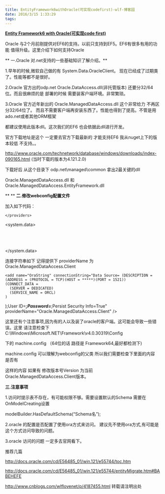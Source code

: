 ```yaml
---
title: EntityFramework6withOracle(可实现codefirst)-wlf-博客园
date: 2016/3/15 1:33:29
tags:
---
```



**[Entity Framework6 with Oracle(可实现code first)](http://www.cnblogs.com/wlflovenet/p/4187455.html)**

  


  Oracle 与2个月前刚提供对EF6的支持。以前只支持到EF5。EF6有很多有用的功能 值得升级。这里介绍下如何支持Oracle

  


 **  一.Oracle 对.net支持的一些基础知识了解介绍。**

  


1.早年的时候,微软自己做的有 System.Data.OracleClient。 现在已经成了过期类了。性能等都不是很好。

  


2.Oracle 官方出的odp.net  Oracle.DataAccess.dll(非托管版本) 还要分32/64位。而且很麻烦的是 部署的时候 需要装客户端环境。非常繁琐。

  


3.Oracle 官方近年新出的  Oracle.ManagedDataAccess.dll  这个非常给力 不再区分32/64位了。 而且不需要客户端再安装东西了。性能也得到了提高。不管是用ado.net或者其他ORM框架

  


   都建议使用此版本dll。这次我们的EF6 也会依据此dll进行开发。

  


官方下载地址是这个 一定要去官方下载最新的 才能支持EF6  我从nuget上下的版本较低 不支持。。

  


<http://www.oracle.com/technetwork/database/windows/downloads/index-090165.html>  (当时下载的版本为4.121.2.0)

  


下载好后  从这个目录下 odp.net\managed\common  拿出2最关键的dll

  


Oracle.ManagedDataAccess.dll 和 Oracle.ManagedDataAccess.EntityFramework.dll

  


 ** ** **二.修改webconfig配置文件**

  


加入如下代码：

  


<configSections>  
    <section name="entityFramework" type="System.Data.Entity.Internal.ConfigFile.EntityFrameworkSection, EntityFramework, Version=6.0.0.0, Culture=neutral, PublicKeyToken=b77a5c561934e089" requirePermission="false" />  
    <!--<section name="oracle.manageddataaccess.client" type="OracleInternal.Common.ODPMSectionHandler, Oracle.ManagedDataAccess, Version=4.121.2.0, Culture=neutral, PublicKeyToken=89b483f429c47342" />\-->   
  </configSections>  
  
  <entityFramework>  
    <defaultConnectionFactory type="Oracle.ManagedDataAccess.EntityFramework.OracleConnectionFactory,  
Oracle.ManagedDataAccess.EntityFramework,  
Version=6.121.2.0,  
Culture=neutral,  
PublicKeyToken=89b483f429c47342" />  
    <providers>  
      <provider invariantName="Oracle.ManagedDataAccess.Client" type="Oracle.ManagedDataAccess.EntityFramework.EFOracleProviderServices, Oracle.ManagedDataAccess.EntityFramework, Version=6.121.2.0, Culture=neutral, PublicKeyToken=89b483f429c47342" />  
     
    </providers>  
  </entityFramework>  
  
  <system.data>  
    <DbProviderFactories>  
      <remove invariant="Oracle.ManagedDataAccess.Client" />  
      <add name="ODP.NET, Managed Driver" invariant="Oracle.ManagedDataAccess.Client" description="Oracle Data Provider for .NET, Managed Driver"  
          type="Oracle.ManagedDataAccess.Client.OracleClientFactory, Oracle.ManagedDataAccess, Version=4.121.2.0, Culture=neutral, PublicKeyToken=89b483f429c47342" />  
    </DbProviderFactories>  
  </system.data>

连接字符串如下 记得提供下 providerName 为 Oracle.ManagedDataAccess.Client

  


<connectionStrings>  
  
    <add name="OraString" connectionString="Data Source= (DESCRIPTION =  
    (ADDRESS = (PROTOCOL = TCP)(HOST = *****)(PORT = 1521))  
    (CONNECT_DATA =  
      (SERVER = DEDICATED)  
      (SERVICE_NAME = ORCL)  
    )  
  );User ID=*****;Password=*****;Persist Security Info=True" providerName="Oracle.ManagedDataAccess.Client" />  
  
  </connectionStrings>

这里还有个注意事项,因为有的人以及装了oracle的客户端。这可能会导致一些错误。这里 请注意检查下  C:\Windows\Microsoft.NET\Framework\v4.0.30319\Config

  


下的  machine.config （64位的话 路径是 Framework64,最好都检测下)

  


machine.config 可以理解为webconfig的父类 所以我们需要检查下里面的内容  是否有

  


<section name="oracle.manageddataaccess.client" type="OracleInternal.Common.ODPMSectionHandler, Oracle.ManagedDataAccess, Version=4.121.1.0, Culture=neutral, PublicKeyToken=89b483f429c47342" />

  


 这样的内容   如果有  修改版本号Version 为当前Oracle.ManagedDataAccess.Client版本。

  


 **三.注意事项**

  


1.访问时提示表不存在，有可能权限不够。需要设置默认的Schema 需要在 OnModelCreating设置

  


 modelBuilder.HasDefaultSchema(“Schema名”);

  


2.oracle 的配置是否配置了使用ora方式来访问。 建议先不使用ora方式,有可能是这个方式访问导致的问题。

  


3.oracle 访问的问题 一定多去官网看下。

  


  推荐几篇

  


  <http://docs.oracle.com/cd/E56485_01/win.121/e55744/toc.htm>

  


   <http://docs.oracle.com/cd/E56485_01/win.121/e55744/entityMigrate.htm#BABEHEFE>

  


<http://www.cnblogs.com/wlflovenet/p/4187455.html>       转载请注明出处

  

